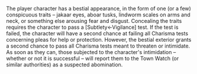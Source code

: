 The player character has a bestial appearance, in the form of one (or a few) conspicuous traits – jakaar eyes, aboar tusks, lindworm scales on arms and neck, or something else arousing fear and disgust. Concealing the traits requires the character to pass a \[Subtlety←Vigilance\] test. If the test is failed, the character will have a second chance at failing all Charisma tests concerning pleas for help or protection. However, the bestial exterior grants a second chance to pass all Charisma tests meant to threaten or intimidate. As soon as they can, those subjected to the character's intimidation – whether or not it is successful – will report them to the Town Watch (or similar authorities) as a suspected abomination.